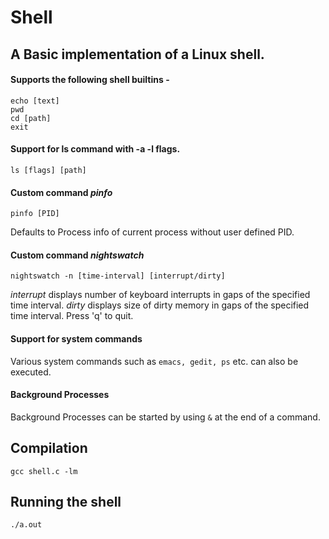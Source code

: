# Shell
## A Basic implementation of a Linux shell.

#### Supports the following shell builtins -
 ```
 echo [text]
 pwd
 cd [path]
 exit
 ```
#### Support for ls command with -a -l flags.
```
ls [flags] [path]
```
#### Custom command _pinfo_ 
```
pinfo [PID]
```
Defaults to Process info of current process without user defined PID.

#### Custom command _nightswatch_
```
nightswatch -n [time-interval] [interrupt/dirty]
```
_interrupt_  displays number of keyboard interrupts in gaps of the specified time interval.
_dirty_ displays size of dirty memory in gaps of the specified time interval.
Press 'q' to quit.

#### Support for system commands
Various system commands such as ```emacs, gedit, ps``` etc. can also be executed.

#### Background Processes
Background Processes can be started by using ```&``` at the end of a command.

## Compilation
```
gcc shell.c -lm
```
## Running the shell
```
./a.out
```
